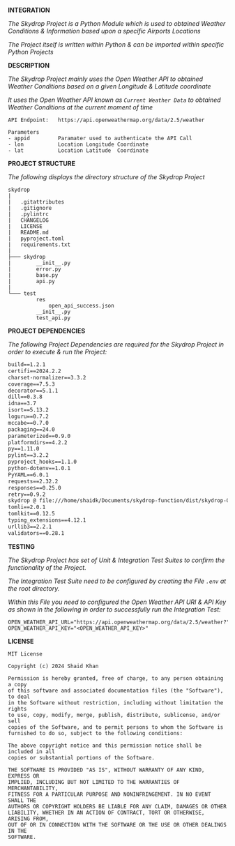 **INTEGRATION**

_The Skydrop Project is a Python Module which is used to obtained Weather 
Conditions & Information based upon a specific Airports Locations_

_The Project itself is written within Python & can be imported within 
specific Python Projects_

**DESCRIPTION**

_The Skydrop Project mainly uses the Open Weather API to obtained Weather 
Conditions based on a given Longitude & Latitude coordinate_

_It uses the Open Weather API known as `Current Weather Data` to obtained 
Weather Conditions at the current moment of time_

```
API Endpoint:   https://api.openweathermap.org/data/2.5/weather

Parameters 
- appid         Paramater used to authenticate the API Call
- lon           Location Longitude Coordinate
- lat           Location Latitude  Coordinate           
```

**PROJECT STRUCTURE**

_The following displays the directory structure of the Skydrop Project_

```
skydrop
|
|   .gitattributes
|   .gitignore
|   .pylintrc
|   CHANGELOG
|   LICENSE
|   README.md
|   pyproject.toml
|   requirements.txt
|
├─── skydrop
|        __init__.py
|        error.py
|        base.py
|        api.py
|
└─── test
         res
             open_api_success.json
         __init__.py
         test_api.py
```

**PROJECT DEPENDENCIES**

_The following Project Dependencies are required for the Skydrop Project in 
order to execute & run the Project:_

```astroid==3.2.2
build==1.2.1
certifi==2024.2.2
charset-normalizer==3.3.2
coverage==7.5.3
decorator==5.1.1
dill==0.3.8
idna==3.7
isort==5.13.2
loguru==0.7.2
mccabe==0.7.0
packaging==24.0
parameterized==0.9.0
platformdirs==4.2.2
py==1.11.0
pylint==3.2.2
pyproject_hooks==1.1.0
python-dotenv==1.0.1
PyYAML==6.0.1
requests==2.32.2
responses==0.25.0
retry==0.9.2
skydrop @ file:///home/shaidk/Documents/skydrop-function/dist/skydrop-0.1.0.tar.gz#sha256=52fd3b2af0b50c842b90b13622c56a9491ce485ff4aa4e7aedd65746bc9701a3
tomli==2.0.1
tomlkit==0.12.5
typing_extensions==4.12.1
urllib3==2.2.1
validators==0.28.1
```

**TESTING**

_The Skydrop Project has set of Unit & Integration Test Suites to confirm the 
functionality of the Project._

_The Integration Test Suite need to be configured by creating the File `.env` 
at the root directory._

_Within this File you need to configured the Open Weather API URI & API Key
as shown in the following in order to successfully run the Integration Test:_

```
OPEN_WEATHER_API_URL="https://api.openweathermap.org/data/2.5/weather?"
OPEN_WEATHER_API_KEY="<OPEN_WEATHER_API_KEY>"
```

**LICENSE**

```
MIT License

Copyright (c) 2024 Shaid Khan

Permission is hereby granted, free of charge, to any person obtaining a copy
of this software and associated documentation files (the "Software"), to deal
in the Software without restriction, including without limitation the rights
to use, copy, modify, merge, publish, distribute, sublicense, and/or sell
copies of the Software, and to permit persons to whom the Software is
furnished to do so, subject to the following conditions:

The above copyright notice and this permission notice shall be included in all
copies or substantial portions of the Software.

THE SOFTWARE IS PROVIDED "AS IS", WITHOUT WARRANTY OF ANY KIND, EXPRESS OR
IMPLIED, INCLUDING BUT NOT LIMITED TO THE WARRANTIES OF MERCHANTABILITY,
FITNESS FOR A PARTICULAR PURPOSE AND NONINFRINGEMENT. IN NO EVENT SHALL THE
AUTHORS OR COPYRIGHT HOLDERS BE LIABLE FOR ANY CLAIM, DAMAGES OR OTHER
LIABILITY, WHETHER IN AN ACTION OF CONTRACT, TORT OR OTHERWISE, ARISING FROM,
OUT OF OR IN CONNECTION WITH THE SOFTWARE OR THE USE OR OTHER DEALINGS IN THE
SOFTWARE.
```